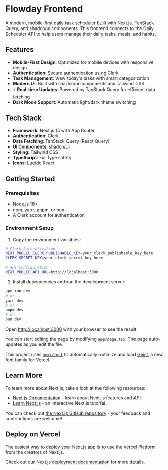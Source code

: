 # Flowday Frontend

A modern, mobile-first daily task scheduler built with Next.js, TanStack Query,
and shadcn/ui components. This frontend connects to the Daily Scheduler API to
help users manage their daily tasks, meals, and habits.

## Features

- **Mobile-First Design**: Optimized for mobile devices with responsive design
- **Authentication**: Secure authentication using Clerk
- **Task Management**: View today's tasks with smart categorization
- **Modern UI**: Built with shadcn/ui components and Tailwind CSS
- ⚡ **Real-time Updates**: Powered by TanStack Query for efficient data
  fetching
- **Dark Mode Support**: Automatic light/dark theme switching

## Tech Stack

- **Framework**: Next.js 15 with App Router
- **Authentication**: Clerk
- **Data Fetching**: TanStack Query (React Query)
- **UI Components**: shadcn/ui
- **Styling**: Tailwind CSS
- **TypeScript**: Full type safety
- **Icons**: Lucide React

## Getting Started

### Prerequisites

- Node.js 18+
- npm, yarn, pnpm, or bun
- A Clerk account for authentication

### Environment Setup

1. Copy the environment variables:

```bash
# Clerk Authentication
NEXT_PUBLIC_CLERK_PUBLISHABLE_KEY=your_clerk_publishable_key_here
CLERK_SECRET_KEY=your_clerk_secret_key_here

# API Configuration  
NEXT_PUBLIC_API_URL=http://localhost:3000
```

2. Install dependencies and run the development server:

```bash
npm run dev
# or
yarn dev
# or
pnpm dev
# or
bun dev
```

Open [http://localhost:3000](http://localhost:3000) with your browser to see the
result.

You can start editing the page by modifying `app/page.tsx`. The page
auto-updates as you edit the file.

This project uses
[`next/font`](https://nextjs.org/docs/app/building-your-application/optimizing/fonts)
to automatically optimize and load [Geist](https://vercel.com/font), a new font
family for Vercel.

## Learn More

To learn more about Next.js, take a look at the following resources:

- [Next.js Documentation](https://nextjs.org/docs) - learn about Next.js
  features and API.
- [Learn Next.js](https://nextjs.org/learn) - an interactive Next.js tutorial.

You can check out
[the Next.js GitHub repository](https://github.com/vercel/next.js) - your
feedback and contributions are welcome!

## Deploy on Vercel

The easiest way to deploy your Next.js app is to use the
[Vercel Platform](https://vercel.com/new?utm_medium=default-template&filter=next.js&utm_source=create-next-app&utm_campaign=create-next-app-readme)
from the creators of Next.js.

Check out our
[Next.js deployment documentation](https://nextjs.org/docs/app/building-your-application/deploying)
for more details.
